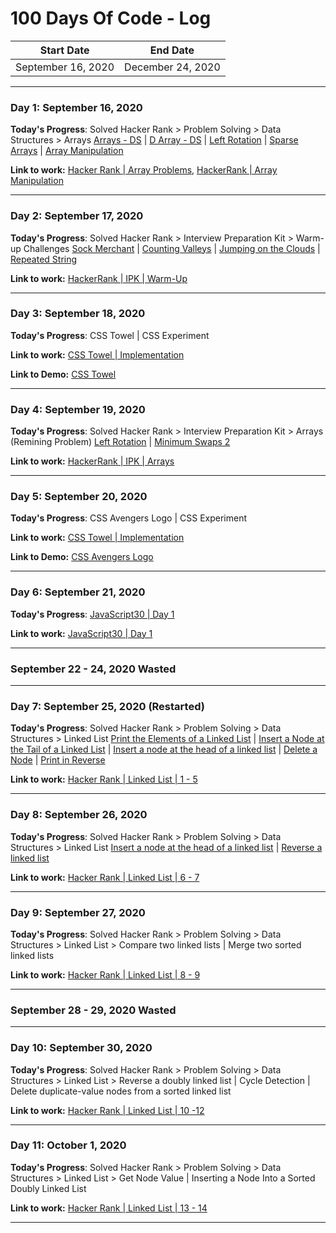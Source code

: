 # 100 Days Of Code - Log

|  Start Date   | End Date     |
| ------------- | ------------ |
| September 16, 2020 | December 24, 2020 |

---

### Day 1: September 16, 2020

**Today's Progress**: Solved Hacker Rank > Problem Solving > Data Structures > Arrays
[Arrays - DS](https://www.hackerrank.com/challenges/arrays-ds/) | [D Array - DS](https://www.hackerrank.com/challenges/2d-array/) | [Left Rotation](https://www.hackerrank.com/challenges/array-left-rotation/) | [Sparse Arrays](https://www.hackerrank.com/challenges/sparse-arrays/) | [Array Manipulation](https://www.hackerrank.com/challenges/crush/)

**Link to work:** [Hacker Rank | Array Problems](https://github.com/maheswaranapk/DS-and-Algo/commit/965aeccbf9e2a727bc2d2ba151df8ec177dabaad), [HackerRank | Array Manipulation](https://github.com/maheswaranapk/DS-and-Algo/commit/92e9d5b5f2089e1d79cabe54c16205f46bfe6d1d)

---

### Day 2: September 17, 2020

**Today's Progress**: Solved Hacker Rank > Interview Preparation Kit  > Warm-up Challenges 
[Sock Merchant](https://www.hackerrank.com/challenges/sock-merchant/) | [Counting Valleys](https://www.hackerrank.com/challenges/counting-valleys) | [Jumping on the Clouds](https://www.hackerrank.com/challenges/jumping-on-the-clouds/) | [Repeated String](https://www.hackerrank.com/challenges/repeated-string)

**Link to work:** [HackerRank | IPK | Warm-Up](https://github.com/maheswaranapk/DS-and-Algo/commit/771590c7c8c3337346e65d5915ffed91a2ff90f0)

---

### Day 3: September 18, 2020

**Today's Progress**: CSS Towel | CSS Experiment

**Link to work:** [CSS Towel | Implementation](https://github.com/maheswaranapk/CSS-Experiments/commit/09926f6ee5ba90d0412b2b83a341f1810480343f)

**Link to Demo:** [CSS Towel](https://css.appybot.in/illustration/towel/)

---

### Day 4: September 19, 2020

**Today's Progress**: Solved Hacker Rank > Interview Preparation Kit  > Arrays (Remining Problem)
[Left Rotation](https://www.hackerrank.com/challenges/ctci-array-left-rotation/) | [Minimum Swaps 2](https://www.hackerrank.com/challenges/minimum-swaps-2)

**Link to work:** [HackerRank | IPK | Arrays](https://github.com/maheswaranapk/DS-and-Algo/commit/c20436549073be443f8d3cc6d6b6b3c5afa68305)

---

### Day 5: September 20, 2020

**Today's Progress**: CSS Avengers Logo | CSS Experiment

**Link to work:** [CSS Towel | Implementation](https://github.com/maheswaranapk/CSS-Experiments/commit/5986fcf4a8ad4db82e1e2f40a5ba6cd51ca9482e)

**Link to Demo:** [CSS Avengers Logo](https://css.appybot.in/illustration/avengers-logo/)

---

### Day 6: September 21, 2020

**Today's Progress**: [JavaScript30 | Day 1](https://javascript30.com/)

**Link to work:** [JavaScript30 | Day 1](https://github.com/maheswaranapk/DS-and-Algo/commit/1dec146b8296b61c6091d6b43f85cf895308c079)

---

### September 22 - 24, 2020 Wasted

---

### Day 7: September 25, 2020 (Restarted)

**Today's Progress**: Solved Hacker Rank > Problem Solving > Data Structures > Linked List
[Print the Elements of a Linked List](https://www.hackerrank.com/challenges/print-the-elements-of-a-linked-list/) | [Insert a Node at the Tail of a Linked List](https://www.hackerrank.com/challenges/insert-a-node-at-the-tail-of-a-linked-list/) | [Insert a node at the head of a linked list](https://www.hackerrank.com/challenges/insert-a-node-at-the-head-of-a-linked-list/) | [Delete a Node](https://www.hackerrank.com/challenges/delete-a-node-from-a-linked-list) | [Print in Reverse](https://www.hackerrank.com/challenges/delete-a-node-from-a-linked-list)

**Link to work:** [Hacker Rank | Linked List | 1 - 5](https://github.com/maheswaranapk/DS-and-Algo/commit/adebb9701f56a96e37aa75826e99de423f8bbbbe)

---

### Day 8: September 26, 2020 

**Today's Progress**: Solved Hacker Rank > Problem Solving > Data Structures > Linked List
[Insert a node at the head of a linked list](https://www.hackerrank.com/challenges/insert-a-node-at-the-head-of-a-linked-list/) | [Reverse a linked list](https://www.hackerrank.com/challenges/reverse-a-linked-list/)

**Link to work:** [Hacker Rank | Linked List | 6 - 7](https://github.com/maheswaranapk/DS-and-Algo/commit/e283263adaa28faca11049fae05681dfc8a5cadb)

---

### Day 9: September 27, 2020 

**Today's Progress**: Solved Hacker Rank > Problem Solving > Data Structures > Linked List > Compare two linked lists | Merge two sorted linked lists

**Link to work:** [Hacker Rank | Linked List | 8 - 9](https://github.com/maheswaranapk/DS-and-Algo/commit/a441c4024a695028bcbe95a129bca1f85e5f5f94)

---

### September 28 - 29, 2020 Wasted

---

### Day 10: September 30, 2020 

**Today's Progress**: Solved Hacker Rank > Problem Solving > Data Structures > Linked List > Reverse a doubly linked list | Cycle Detection | Delete duplicate-value nodes from a sorted linked list

**Link to work:** [Hacker Rank | Linked List | 10 -12](https://github.com/maheswaranapk/DS-and-Algo/commit/4ad0f4dbcc0f76d514cc02281fad3214a98fdb85)

---

### Day 11: October 1, 2020 

**Today's Progress**: Solved Hacker Rank > Problem Solving > Data Structures > Linked List > Get Node Value | Inserting a Node Into a Sorted Doubly Linked List

**Link to work:** [Hacker Rank | Linked List | 13 - 14](https://github.com/maheswaranapk/DS-and-Algo/commit/3363d6d3d7623c428829c586bba84d7b8a1219c9)

---
